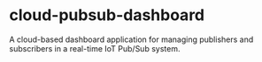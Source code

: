 # cloud-pubsub-dashboard
A cloud-based dashboard application for managing publishers and subscribers in a real-time IoT Pub/Sub system.
